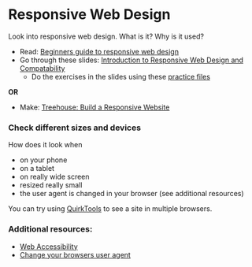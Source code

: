 
# Responsive Web Design 

Look into responsive web design.  What is it? Why is it used?

- Read: [Beginners guide to responsive web design](http://blog.teamtreehouse.com/beginners-guide-to-responsive-web-design)
- Go through these slides: [Introduction to Responsive Web Design and Compatability](http://girldevelopit.com/assets/intermediate-html-css/class4.html)
	- Do the exercises in the slides using these [practice files](http://girldevelopit.com/assets/intermediate-html-css/class4.zip)

**OR**

- Make: [Treehouse: Build a Responsive Website](http://teamtreehouse.com/library/build-a-responsive-website)

### Check different sizes and devices

How does it look when
- on your phone 
- on a tablet
- on really wide screen
- resized really small
- the user agent is changed in your browser (see additional resources)

You can try using [QuirkTools](http://quirktools.com/screenfly) to see a site in multiple browsers.


### Additional resources:
- [Web Accessibility](http://girldevelopit.com/assets/web-accessibility/index.html)
- [Change your browsers user agent](http://osxdaily.com/2013/01/16/change-user-agent-chrome-safari-firefox/)